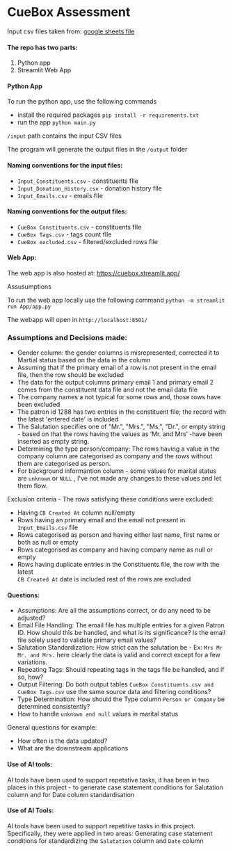 
# CueBox Assessment

Input csv files taken from: [google sheets file](https://docs.google.com/spreadsheets/d/1JO-oZ64DNJUQdsZwa0pwVNM29m0_-7fp8kb7wFG1jas/edit?gid=1098870409#gid=1098870409)

#### The repo has two parts:

 1. Python app
 2. Streamlit Web App

#### Python App

To run the python app, use the following commands

 - install the required packages
   `pip install -r requirements.txt` 
 - run the app
 `python main.py`

`/input`  path contains the input CSV files
   
The program will generate the output files in the `/output` folder

    
   #### Naming conventions for the input files:
  - `Input_Constituents.csv` - constituents fIle
 - `Input_Donation_History.csv` - donation history fIle
- `Input_Emails.csv` - emails fIle
#### Naming conventions for the output files:
-   `CueBox Constituents.csv` - constituents fIle
 - `CueBox Tags.csv` - tags count fIle
- `CueBox excluded.csv` - filtered/excluded rows fIle

#### Web App:
The web app is also hosted at: https://cuebox.streamlit.app/


Assusumptions

To run the web app locally use the following command
`python -m streamlit run App/app.py `

The webapp will open in `http://localhost:8501/`

### Assumptions and Decisions made:

 - Gender column: the gender columns is misrepresented, corrected it to Martial status based on the data in the column
 - Assuming that if the primary email of a row is not present in the email file, then the row should be excluded 
 - The data for the output columns primary email 1 and primary email 2 comes from the constituent data file and not the email data file
- The company names a not typical for some rows and, those rows have been excluded
- The patron id 1288 has two entries in the constituent file; the record with the latest 'entered date' is included
- The Salutation specifies one of "Mr.", "Mrs.", "Ms.", "Dr.", or empty string - based on that the rows having the values as ‘Mr. and Mrs’ -have been inserted as empty string.
- Determining the type person/company: The rows having a value in the company column are categorised as company and the rows without them are categorised as person.
- For background informantion column - some values for marital status are `unknown` or `NULL` , I've not made any changes to these values and let them flow.
 
 Exclusion criteria - The rows satisfying these conditions were excluded:
 
 - Having `CB Created At` column null/empty
 - Rows having an primary email and the email not present in `Input_Emails.csv`  file
 - Rows categorised as person and having either last name, first name or both as null or empty
 - Rows categorised as company and having company name as null or empty
 - Rows having duplicate entries in the Constituents file, the row with the latest  
`CB Created At` date is included rest of the rows are excluded

#### Questions:

 - Assumptions: Are all the assumptions correct, or do any need to be adjusted?
 - Email File Handling: The email file has multiple entries for a given Patron ID. How should this be handled, and what is its significance? Is the email file solely used to validate primary email values?
 - Salutation Standardization: How strict can the salutation be -  Ex: `Mrs Mr Mr. and Mrs.` here clearly the data is valid and correct except for a few variations.
 - Repeating Tags: Should repeating tags in the tags file be handled, and if so, how?
 - Output Filtering: Do both output tables `CueBox Constituents.csv and CueBox Tags.csv` use the same source data and filtering conditions?
- Type Determination: How should the Type column `Person or Company` be determined consistently?
- How to handle `unknown and null` values in marital status

General questions for example:
- How often is the data updated? 
- What are the downstream applications

#### Use of AI tools:
AI tools have been used to support repetative tasks, it has been in two places in this project - to generate case statement conditions for Salutation column and for Date column standardisation 

#### Use of AI Tools:
AI tools have been used to support repetitive tasks in this project. Specifically, they were applied in two areas:
Generating case statement conditions for standardizing the `Salutation` column and `Date` column

  


